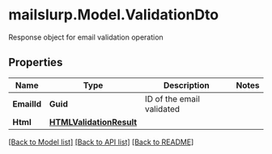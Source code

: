 # mailslurp.Model.ValidationDto
Response object for email validation operation

## Properties

Name | Type | Description | Notes
------------ | ------------- | ------------- | -------------
**EmailId** | **Guid** | ID of the email validated | 
**Html** | [**HTMLValidationResult**](HTMLValidationResult) |  | 

[[Back to Model list]](../README#documentation-for-models) [[Back to API list]](../README#documentation-for-api-endpoints) [[Back to README]](../README)

